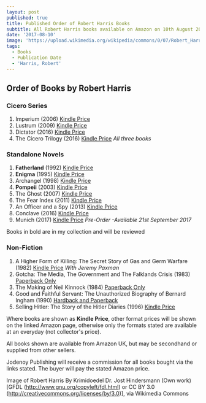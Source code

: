```yaml
---
layout: post
published: true
title: Published Order of Robert Harris Books
subtitle: All Robert Harris books available on Amazon on 10th August 2017
date: '2017-08-10'
image: 'https://upload.wikimedia.org/wikipedia/commons/0/07/Robert_Harris01.jpg'
tags:
  - Books
  - Publication Date
  - 'Harris, Robert'
---
```

## Order of Books by Robert Harris

### Cicero Series

1. Imperium (2006) [Kindle Price](http://amzn.to/2vChKd5)
1. Lustrum (2009) [Kindle Price](http://amzn.to/2vshLzG)
1. Dictator (2016) [Kindle Price](http://amzn.to/2uc2jnJ)
1. The Cicero Trilogy (2016) [Kindle Price](http://amzn.to/2wwRCN3) *All three books*

### Standalone Novels

1. **Fatherland** (1992) [Kindle Price](http://amzn.to/2uvZzR9)
1. **Enigma** (1995) [Kindle Price](http://amzn.to/2v9rXMQ)
1. Archangel (1998) [Kindle Price](http://amzn.to/2vDYJHj)
1. **Pompeii** (2003) [Kindle Price](http://amzn.to/2v94Guo)
1. The Ghost (2007) [Kindle Price](http://amzn.to/2uvQnMF)
1. The Fear Index (2011) [Kindle Price](http://amzn.to/2vDV249)
1. An Officer and a Spy	(2013) [Kindle Price](http://amzn.to/2fjw7vU)
1. Conclave (2016) [Kindle Price](http://amzn.to/2v9mhSP)
1. Munich (2017) [Kindle Price](http://) *Pre-Order -Available 21st September 2017*

Books in bold are in my collection and will be reviewed

### Non-Fiction

1. A Higher Form of Killing: The Secret Story of Gas and Germ Warfare (1982) [Kindle Price](http://amzn.to/2v90I4M) *With Jeremy Paxman*
1. Gotcha: The Media, The Government and The Falklands Crisis (1983) [Paperback Only](http://amzn.to/2vaYYGP)
1. The Making of Neil Kinnock (1984) [Paperback Only](http://amzn.to/2ufGU0E)
1. Good and Faithful Servant: The Unauthorized Biography of Bernard Ingham (1990) [Hardback and Paperback](http://amzn.to/2vbsTi6)
1. Selling Hitler: The Story of the Hitler Diaries	(1996) [Kindle Price](http://amzn.to/2vayHIx)

Where books are shown as **Kindle Price**, other format prices will be shown on the linked Amazon page, otherwise only the formats stated are available at an everyday (not collector's price).

All books shown are available from Amazon UK, but may be secondhand or supplied from other sellers.

Jodenoy Publishing will receive a commission for all books bought via the links stated.  The buyer will pay the stated Amazon price.

Image of Robert Harris By Krimidoedel Dr. Jost Hindersmann (Own work) [GFDL (http://www.gnu.org/copyleft/fdl.html) or CC BY 3.0 (http://creativecommons.org/licenses/by/3.0)], via Wikimedia Commons